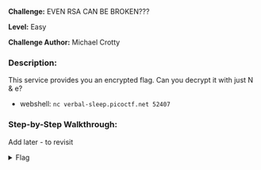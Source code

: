 **Challenge:** EVEN RSA CAN BE BROKEN???

**Level:** Easy

**Challenge Author:** Michael Crotty

### Description: 
This service provides you an encrypted flag. Can you decrypt it with just N & e?

- webshell: ```nc verbal-sleep.picoctf.net 52407```

### Step-by-Step Walkthrough:
Add later - to revisit

<details><summary>Flag</summary>
    <pre>
    picoCTF{tw0_1$_pr!m3605cd50e}
    </pre>
   </details>

